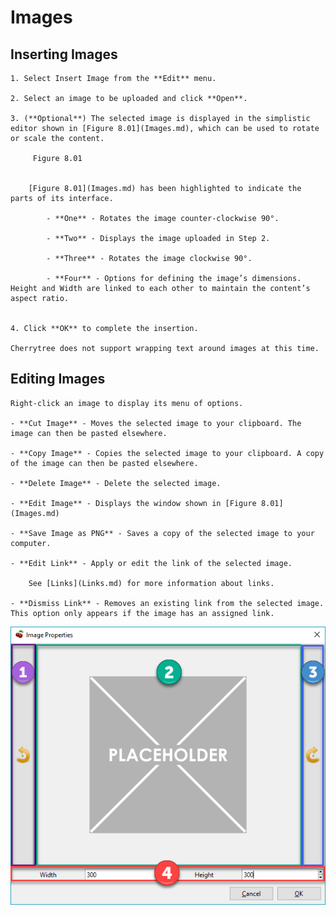 
# Images


 ## Inserting Images

	1. Select Insert Image from the **Edit** menu.

	2. Select an image to be uploaded and click **Open**.

	3. (**Optional**) The selected image is displayed in the simplistic editor shown in [Figure 8.01](Images.md), which can be used to rotate or scale the content.
	
		 Figure 8.01
		
	
		[Figure 8.01](Images.md) has been highlighted to indicate the parts of its interface.
	
			- **One** - Rotates the image counter-clockwise 90°.

			- **Two** - Displays the image uploaded in Step 2.

			- **Three** - Rotates the image clockwise 90°.

			- **Four** - Options for defining the image’s dimensions. Height and Width are linked to each other to maintain the content’s aspect ratio.


	4. Click **OK** to complete the insertion.

	Cherrytree does not support wrapping text around images at this time.

 ## Editing Images

	Right-click an image to display its menu of options.
	
	- **Cut Image** - Moves the selected image to your clipboard. The image can then be pasted elsewhere.

	- **Copy Image** - Copies the selected image to your clipboard. A copy of the image can then be pasted elsewhere.

	- **Delete Image** - Delete the selected image.

	- **Edit Image** - Displays the window shown in [Figure 8.01](Images.md)

	- **Save Image as PNG** - Saves a copy of the selected image to your computer.

	- **Edit Link** - Apply or edit the link of the selected image.
	
		See [Links](Links.md) for more information about links.

	- **Dismiss Link** - Removes an existing link from the selected image. This option only appears if the image has an assigned link.
![unnamed_43b7a3a69a8d4a03980d7b71d8f56413](unnamed_43b7a3a69a8d4a03980d7b71d8f56413.png)
